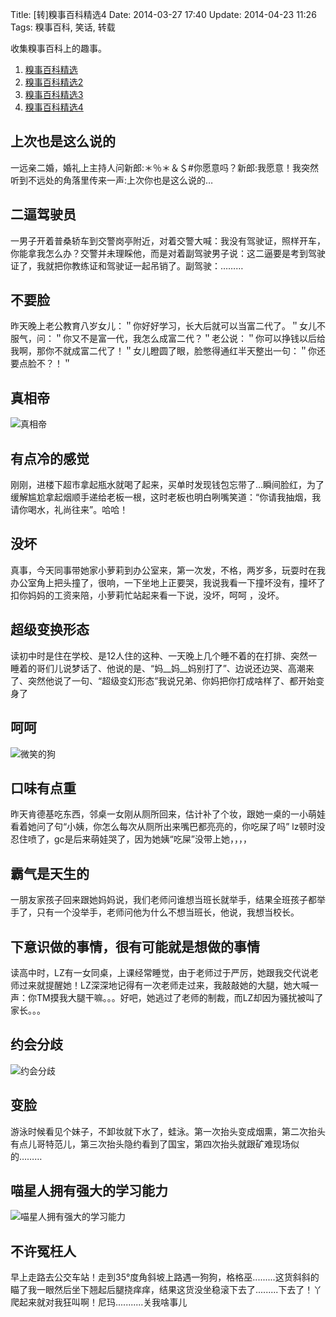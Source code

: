 Title: [转]糗事百科精选4
Date: 2014-03-27 17:40
Update: 2014-04-23 11:26
Tags: 糗事百科, 笑话, 转载

[1]: /static/images/qiushibaike/ZhenXiangDi.jpg
[2]: /static/images/qiushibaike/dog-smiling.jpg
[3]: /static/images/qiushibaike/yuehuifenqi.jpg
[4]: /static/images/qiushibaike/CatLearnsFast.jpg

收集糗事百科上的趣事。

1. [糗事百科精选](/collection/qiushibaike.html)
2. [糗事百科精选2](/collection/qiushibaike2.html)
3. [糗事百科精选3](/collection/qiushibaike3.html)
4. [糗事百科精选4](/collection/qiushibaike4.html)

## 上次也是这么说的
一远亲二婚，婚礼上主持人问新郎:＊％＊＆＄#你愿意吗？新郎:我愿意！我突然听到不远处的角落里传来一声:上次你也是这么说的…

## 二逼驾驶员
一男子开着普桑轿车到交警岗亭附近，对着交警大喊：我没有驾驶证，照样开车，你能拿我怎么办？交警并未理睬他，而是对着副驾驶男子说：这二逼要是考到驾驶证了，我就把你教练证和驾驶证一起吊销了。副驾驶：………

## 不要脸
昨天晚上老公教育八岁女儿：＂你好好学习，长大后就可以当富二代了。＂女儿不服气，问：＂你又不是富一代，我怎么成富二代？＂老公说：＂你可以挣钱以后给我啊，那你不就成富二代了！＂女儿瞪圆了眼，脸憋得通红半天整出一句：＂你还要点脸不？！＂

## 真相帝
![真相帝][1]

## 有点冷的感觉
刚刚，进楼下超市拿起瓶水就喝了起来，买单时发现钱包忘带了…瞬间脸红，为了缓解尴尬拿起烟顺手递给老板一根，这时老板也明白咧嘴笑道：“你请我抽烟，我请你喝水，礼尚往来”。哈哈！

## 没坏
真事，今天同事带她家小萝莉到办公室来，第一次发，不格，两岁多，玩耍时在我办公室角上把头撞了，很响，一下坐地上正要哭，我说我看一下撞坏没有，撞坏了扣你妈妈的工资来陪，小萝莉忙站起来看一下说，没坏，呵呵 ，没坏。

## 超级变换形态
读初中时是住在学校、是12人住的这种、一天晚上几个睡不着的在打排、突然一睡着的哥们儿说梦话了、他说的是、“妈__妈__妈别打了”、边说还边哭、高潮来了、突然他说了一句、“超级变幻形态”我说兄弟、你妈把你打成啥样了、都开始变身了

## 呵呵
![微笑的狗][2]

## 口味有点重
昨天肯德基吃东西，邻桌一女刚从厕所回来，估计补了个妆，跟她一桌的一小萌娃看着她问了句“小姨，你怎么每次从厕所出来嘴巴都亮亮的，你吃屎了吗” lz顿时没忍住喷了，gc是后来萌娃哭了，因为她姨“吃屎”没带上她，，，，

## 霸气是天生的
一朋友家孩子回来跟她妈妈说，我们老师问谁想当班长就举手，结果全班孩子都举手了，只有一个没举手，老师问他为什么不想当班长，他说，我想当校长。

## 下意识做的事情，很有可能就是想做的事情
读高中时，LZ有一女同桌，上课经常睡觉，由于老师过于严厉，她跟我交代说老师过来就提醒她！LZ深深地记得有一次老师走过来，我敲敲她的大腿，她大喊一声：你TM摸我大腿干嘛。。。好吧，她逃过了老师的制裁，而LZ却因为骚扰被叫了家长。。。

## 约会分歧
![约会分歧][3]

## 变脸
游泳时候看见个妹子，不卸妆就下水了，蛙泳。第一次抬头变成烟熏，第二次抬头有点儿哥特范儿，第三次抬头隐约看到了国宝，第四次抬头就跟矿难现场似的………

## 喵星人拥有强大的学习能力
![喵星人拥有强大的学习能力][4]

## 不许冤枉人
早上走路去公交车站！走到35°度角斜坡上路遇一狗狗，格格巫.........这货斜斜的瞄了我一眼然后坐下翘起后腿挠痒痒，结果这货没坐稳滚下去了.........下去了！丫爬起来就对我狂叫啊！尼玛...........关我啥事儿

